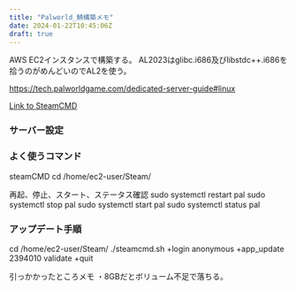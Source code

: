 ```yaml
---
title: "Palworld_鯖構築メモ"
date: 2024-01-22T10:45:06Z
draft: true
---
```


AWS EC2インスタンスで構築する。
AL2023はglibc.i686及びlibstdc++.i686を拾うのがめんどいのでAL2を使う。

<https://tech.palworldgame.com/dedicated-server-guide#linux>

[Link to SteamCMD](https://developer.valvesoftware.com/wiki/SteamCMD#Linux)

### サーバー設定

### よく使うコマンド

steamCMD
cd /home/ec2-user/Steam/

再起、停止、スタート、ステータス確認
sudo systemctl restart pal
sudo systemctl stop pal
sudo systemctl start pal
sudo systemctl status pal

### アップデート手順

cd /home/ec2-user/Steam/
./steamcmd.sh +login anonymous +app_update 2394010 validate +quit

引っかかったところメモ
・8GBだとボリューム不足で落ちる。
